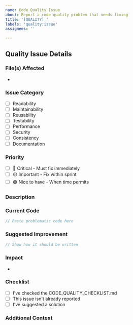```yaml
---
name: Code Quality Issue
about: Report a code quality problem that needs fixing
title: '[QUALITY] '
labels: 'quality:issue'
assignees: ''

---
```


## Quality Issue Details

### File(s) Affected
<!-- List the files with quality issues -->
- 

### Issue Category
<!-- Check all that apply -->
- [ ] Readability
- [ ] Maintainability  
- [ ] Reusability
- [ ] Testability
- [ ] Performance
- [ ] Security
- [ ] Consistency
- [ ] Documentation

### Priority
<!-- Select one -->
- [ ] 🔴 Critical - Must fix immediately
- [ ] 🟡 Important - Fix within sprint
- [ ] 🟢 Nice to have - When time permits

### Description
<!-- Describe the quality issue in detail -->


### Current Code
```javascript
// Paste problematic code here
```

### Suggested Improvement
```javascript
// Show how it should be written
```

### Impact
<!-- What problems does this cause? -->
- 

### Checklist
- [ ] I've checked the CODE_QUALITY_CHECKLIST.md
- [ ] This issue isn't already reported
- [ ] I've suggested a solution

### Additional Context
<!-- Add any other context, screenshots, or examples -->